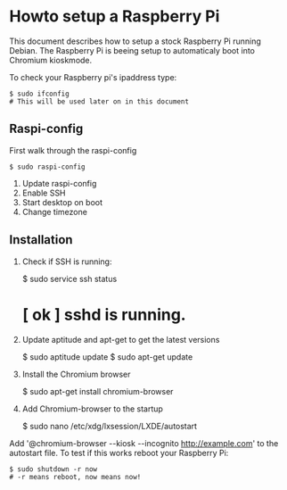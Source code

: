 # Howto setup a Raspberry Pi

This document describes how to setup a stock Raspberry Pi running Debian. The Raspberry Pi is beeing setup to automaticaly boot into Chromium kioskmode.

To check your Raspberry pi's ipaddress type:

	$ sudo ifconfig
	# This will be used later on in this document

## Raspi-config

First walk through the raspi-config

	$ sudo raspi-config

1. Update raspi-config
2. Enable SSH
3. Start desktop on boot
4. Change timezone

## Installation

1. Check if SSH is running:

	$ sudo service ssh status
	# [ ok ] sshd is running.

2. Update aptitude and apt-get to get the latest versions

	$ sudo aptitude update
	$ sudo apt-get update

3. Install the Chromium browser
	
	$ sudo apt-get install chromium-browser

4. Add Chromium-browser to the startup

	$ sudo nano /etc/xdg/lxsession/LXDE/autostart

Add '@chromium-browser --kiosk --incognito http://example.com' to the autostart file. To test if this works reboot your Raspberry Pi:

	$ sudo shutdown -r now
	# -r means reboot, now means now!
